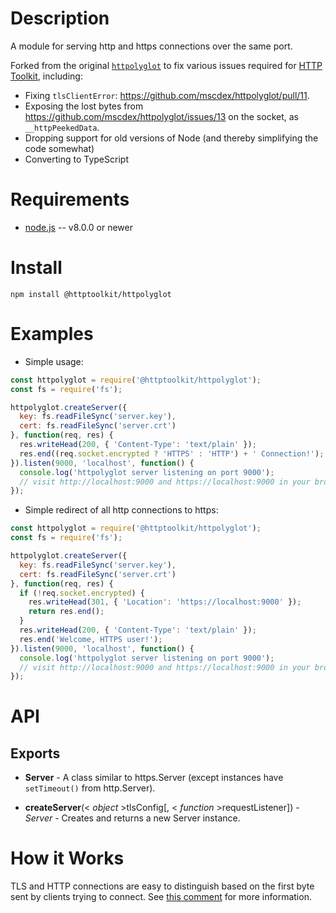 Description
===========

A module for serving http and https connections over the same port.

Forked from the original [`httpolyglot`](https://github.com/mscdex/httpolyglot) to fix various issues required for [HTTP Toolkit](https://httptoolkit.tech), including:

* Fixing `tlsClientError`: https://github.com/mscdex/httpolyglot/pull/11.
* Exposing the lost bytes from https://github.com/mscdex/httpolyglot/issues/13 on the socket, as `__httpPeekedData`.
* Dropping support for old versions of Node (and thereby simplifying the code somewhat)
* Converting to TypeScript

Requirements
============

* [node.js](http://nodejs.org/) -- v8.0.0 or newer


Install
============

    npm install @httptoolkit/httpolyglot


Examples
========

* Simple usage:

```javascript
const httpolyglot = require('@httptoolkit/httpolyglot');
const fs = require('fs');

httpolyglot.createServer({
  key: fs.readFileSync('server.key'),
  cert: fs.readFileSync('server.crt')
}, function(req, res) {
  res.writeHead(200, { 'Content-Type': 'text/plain' });
  res.end((req.socket.encrypted ? 'HTTPS' : 'HTTP') + ' Connection!');
}).listen(9000, 'localhost', function() {
  console.log('httpolyglot server listening on port 9000');
  // visit http://localhost:9000 and https://localhost:9000 in your browser ...
});
```

* Simple redirect of all http connections to https:

```javascript
const httpolyglot = require('@httptoolkit/httpolyglot');
const fs = require('fs');

httpolyglot.createServer({
  key: fs.readFileSync('server.key'),
  cert: fs.readFileSync('server.crt')
}, function(req, res) {
  if (!req.socket.encrypted) {
    res.writeHead(301, { 'Location': 'https://localhost:9000' });
    return res.end();
  }
  res.writeHead(200, { 'Content-Type': 'text/plain' });
  res.end('Welcome, HTTPS user!');
}).listen(9000, 'localhost', function() {
  console.log('httpolyglot server listening on port 9000');
  // visit http://localhost:9000 and https://localhost:9000 in your browser ...
});
```


API
===

Exports
-------

* **Server** - A class similar to https.Server (except instances have `setTimeout()` from http.Server).

* **createServer**(< _object_ >tlsConfig[, < _function_ >requestListener]) - _Server_ - Creates and returns a new Server instance.

How it Works
============

TLS and HTTP connections are easy to distinguish based on the first byte sent by clients trying to connect. See [this comment](https://github.com/mscdex/httpolyglot/issues/3#issuecomment-173680155) for more information.
